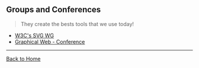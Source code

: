 ## Groups and Conferences
> They create the bests tools that we use today!

* [W3C's SVG WG](http://www.w3.org/Graphics/SVG/)
* [Graphical Web - Conference](https://www.graphicalweb.org)

---
[Back to Home](https://github.com/willianjusten/awesome-svg)
